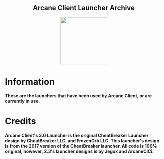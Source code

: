 <h2 align="center">Arcane Client Launcher Archive</h2>

<p align="center">
    <img src="https://i.imgur.com/e4Au1VM.png" width="150" height="150"/>
</p>

# Information

**These are the launchers that have been used by Arcane Client, or are currently in use.**

# Credits

<h4>Arcane Client's 3.0 Launcher is the original CheatBreaker Launcher design by CheatBreaker LLC, and FrozenOrb LLC. This launcher's design is from the 2017 version of the CheatBreaker launcher. All code is 100% original, however, 2.3's launcher designs is by Jegox and ArcaneCiCi.</h4>
